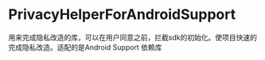 # PrivacyHelperForAndroidSupport

用来完成隐私改造的库，可以在用户同意之前，拦截sdk的初始化。使项目快速的完成隐私改造。适配的是Android Support 依赖库